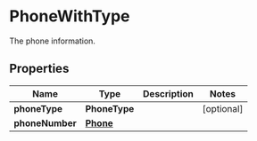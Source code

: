 

# PhoneWithType

The phone information.

## Properties

| Name | Type | Description | Notes |
|------------ | ------------- | ------------- | -------------|
|**phoneType** | **PhoneType** |  |  [optional] |
|**phoneNumber** | [**Phone**](Phone.md) |  |  |



